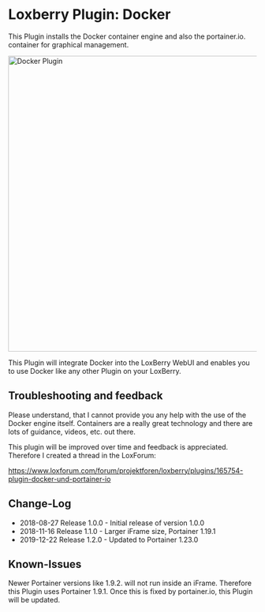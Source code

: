 # Loxberry Plugin: Docker
This Plugin installs the Docker container engine and also the portainer.io. container for graphical management.

<img src="https://raw.githubusercontent.com/michaelmiklis/loxberry-plugin-docker/assets/plugin.png" height="600" alt="Docker Plugin"/>

This Plugin will integrate Docker into the LoxBerry WebUI and enables you to use Docker like any other Plugin on your LoxBerry.

## Troubleshooting and feedback
Please understand, that I cannot provide you any help with the use of the Docker engine itself. Containers are a really great technology and there are lots of guidance, videos, etc. out there.

This plugin will be improved over time and feedback is appreciated. Therefore I created a thread in the LoxForum:

https://www.loxforum.com/forum/projektforen/loxberry/plugins/165754-plugin-docker-und-portainer-io

## Change-Log
- 2018-08-27 Release 1.0.0 - Initial release of version 1.0.0
- 2018-11-16 Release 1.1.0 - Larger iFrame size, Portainer 1.19.1
- 2019-12-22 Release 1.2.0 - Updated to Portainer 1.23.0

## Known-Issues
Newer Portainer versions like 1.9.2. will not run inside an iFrame. Therefore this Plugin uses Portainer 1.9.1. Once this is fixed by portainer.io, this Plugin will be updated.
